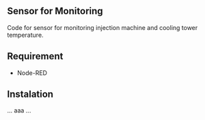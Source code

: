 ## Sensor for Monitoring
Code for sensor for monitoring injection machine and cooling tower temperature.

## Requirement
- Node-RED

## Instalation
...
aaa
...
